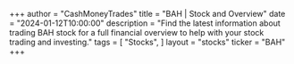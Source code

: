 +++
author = "CashMoneyTrades"
title = "BAH | Stock and Overview"
date = "2024-01-12T10:00:00"
description = "Find the latest information about trading BAH stock for a full financial overview to help with your stock trading and investing."
tags = [
"Stocks",
]
layout = "stocks"
ticker = "BAH"
+++
        


    
        